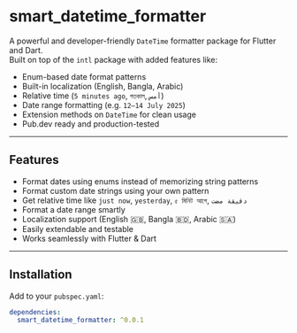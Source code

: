 # smart_datetime_formatter

A powerful and developer-friendly `DateTime` formatter package for Flutter and Dart.  
Built on top of the `intl` package with added features like:

- Enum-based date format patterns  
- Built-in localization (English, Bangla, Arabic)  
- Relative time (`5 minutes ago`, `গতকাল`, `أمس`)  
- Date range formatting (e.g. `12–14 July 2025`)  
- Extension methods on `DateTime` for clean usage  
- Pub.dev ready and production-tested  

---

##  Features

- Format dates using enums instead of memorizing string patterns
- Format custom date strings using your own pattern
- Get relative time like `just now`, `yesterday`, `৫ মিনিট আগে`, `دقيقة مضت`
- Format a date range smartly
- Localization support (English 🇬🇧, Bangla 🇧🇩, Arabic 🇸🇦)
- Easily extendable and testable
- Works seamlessly with Flutter & Dart

---

## Installation

Add to your `pubspec.yaml`:

```yaml
dependencies:
  smart_datetime_formatter: ^0.0.1
